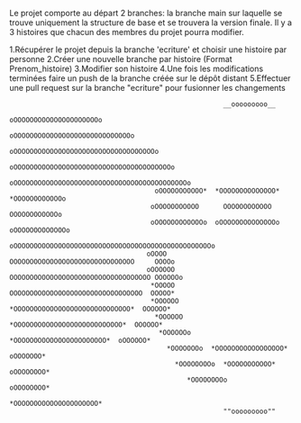 Le projet comporte au départ 2 branches: la branche main sur laquelle se trouve uniquement la structure de base et se trouvera la version finale.
Il y a 3 histoires que chacun des membres du projet pourra modifier.


1.Récupérer le projet depuis la branche 'ecriture' et choisir une histoire par personne
2.Créer une nouvelle branche par histoire (Format Prenom_histoire)
3.Modifier son histoire
4.Une fois les modifications terminées faire un push de la branche créée sur le dépôt distant
5.Effectuer une pull request sur la branche "ecriture" pour fusionner les changements


                                                         __ooooooooo__
                                                    oOOOOOOOOOOOOOOOOOOOOOo
                                                oOOOOOOOOOOOOOOOOOOOOOOOOOOOOOo
                                             oOOOOOOOOOOOOOOOOOOOOOOOOOOOOOOOOOOOo
                                           oOOOOOOOOOOOOOOOOOOOOOOOOOOOOOOOOOOOOOOOo
                                         oOOOOOOOOOOOOOOOOOOOOOOOOOOOOOOOOOOOOOOOOOOOo
                                        oOOOOOOOOOOO*  *OOOOOOOOOOOOOO*  *OOOOOOOOOOOOo
                                       oOOOOOOOOOOO      OOOOOOOOOOOO      OOOOOOOOOOOOo
                                       oOOOOOOOOOOOOo  oOOOOOOOOOOOOOOo  oOOOOOOOOOOOOOo
                                      oOOOOOOOOOOOOOOOOOOOOOOOOOOOOOOOOOOOOOOOOOOOOOOOOOo
                                      oOOOO     OOOOOOOOOOOOOOOOOOOOOOOOOOOOOOO     OOOOo
                                      oOOOOOO OOOOOOOOOOOOOOOOOOOOOOOOOOOOOOOOOOO OOOOOOo
                                       *OOOOO  OOOOOOOOOOOOOOOOOOOOOOOOOOOOOOOOO  OOOOO*
                                       *OOOOOO  *OOOOOOOOOOOOOOOOOOOOOOOOOOOOO*  OOOOOO*
                                        *OOOOOO  *OOOOOOOOOOOOOOOOOOOOOOOOOOO*  OOOOOO*
                                         *OOOOOOo  *OOOOOOOOOOOOOOOOOOOOOOO*  oOOOOOO*
                                           *OOOOOOOo  *OOOOOOOOOOOOOOOOO*  oOOOOOOO*
                                             *OOOOOOOOo  *OOOOOOOOOOO*  oOOOOOOOO*      
                                                *OOOOOOOOo           oOOOOOOOO*      
                                                    *OOOOOOOOOOOOOOOOOOOOO*          
                                                         ""ooooooooo""
                                                         
